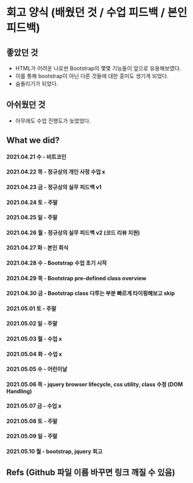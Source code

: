 # 회고 양식 (배웠던 것 / 수업 피드백 / 본인 피드백)

## 좋았던 것
- HTML가 어려운 나로썬 Bootstrap의 몇몇 기능들이 앞으로 유용해보였다.
- 이를 통해 bootstrap이 아닌 다른 것들에 대한 흥미도 생기게 되었다.
- 숨돌리기가 되었다.

## 아쉬웠던 것
- 아무래도 수업 진행도가 늦었었다.

## What we did?

#### 2021.04.21 수 - 비트코인
#### 2021.04.22 목 - 정규상의 개인 사정 수업 x 
#### 2021.04.23 금 - 정규상의 실무 피드백 v1
#### 2021.04.24 토 - 주말
#### 2021.04.25 일 - 주말
#### 2021.04.26 월 - 정규상의 실무 피드백 v2 (코드 리뷰 지원)
#### 2021.04.27 화 - 본인 회식
#### 2021.04.28 수 - Bootstrap 수업 초기 시작
#### 2021.04.29 목 - Bootstrap pre-defined class overview
#### 2021.04.30 금 - Bootstrap class 다루는 부분 빠르게 타이핑해보고 skip
#### 2021.05.01 토 - 주말
#### 2021.05.02 일 - 주말
#### 2021.05.03 월 - 수업 x
#### 2021.05.04 화 - 수업 x
#### 2021.05.05 수 - 어린이날
#### 2021.05.06 목 - jquery browser lifecycle, css utility, class 수정 (DOM Handling)
#### 2021.05.07 금 - 수업 x
#### 2021.05.08 토 - 주말
#### 2021.05.09 일 - 주말
#### 2021.05.10 월 - bootstrap, jquery 회고

## Refs (Github 파일 이름 바꾸면 링크 깨질 수 있음)
